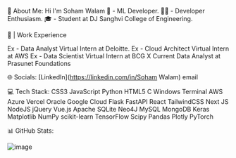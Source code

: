💫 About Me:
Hi I'm Soham Walam
🧠 - ML Developer.
🧑‍💻 - Developer Enthusiasm.
🎓 - Student at DJ Sanghvi College of Engineering.

🏢 | Work Experience

Ex - Data Analyst Virtual Intern at Deloitte.
Ex - Cloud Architect Virtual Intern at AWS
Ex - Data Scientist Virtual Intern at BCG X
Current Data Analyst at Prasunet Foundations 

🌐 Socials:
[LinkedIn](https://linkedin.com/in/Soham Walam) email

💻 Tech Stack:
CSS3 JavaScript Python HTML5 C Windows Terminal AWS Azure Vercel Oracle Google Cloud Flask FastAPI React TailwindCSS Next JS NodeJS jQuery Vue.js Apache SQLite Neo4J MySQL MongoDB Keras Matplotlib NumPy scikit-learn TensorFlow Scipy Pandas Plotly PyTorch

📊 GitHub Stats:

![image](https://github.com/user-attachments/assets/7404969c-d8ed-466b-a9d3-3a7db2c38609)


